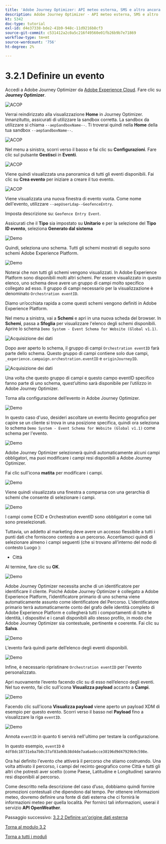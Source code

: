 ```yaml
---
title: 'Adobe Journey Optimizer: API meteo esterna, SMS e altro ancora - Definizione di un evento'
description: Adobe Journey Optimizer - API meteo esterna, SMS e altro
kt: 5342
doc-type: tutorial
exl-id: d4e37338-bde2-41b9-948c-11d9216b8cf3
source-git-commit: c531412a2c0a5c216f49560e01fb26b9b7e71869
workflow-type: tm+mt
source-wordcount: '756'
ht-degree: 2%

---
```


# 3.2.1 Definire un evento

Accedi a Adobe Journey Optimizer da [Adobe Experience Cloud](https://experience.adobe.com). Fare clic su **Journey Optimizer**.

![ACOP](./../../../modules/ajo-b2c/module3.1/images/acophome.png)

Verrai reindirizzato alla visualizzazione **Home** in Journey Optimizer. Innanzitutto, assicurati di utilizzare la sandbox corretta. La sandbox da utilizzare si chiama `--aepSandboxName--`. Ti troverai quindi nella **Home** della tua sandbox `--aepSandboxName--`.

![ACOP](./../../../modules/ajo-b2c/module3.1/images/acoptriglp.png)

Nel menu a sinistra, scorri verso il basso e fai clic su **Configurazioni**. Fare clic sul pulsante **Gestisci** in **Eventi**.

![ACOP](./images/acopmenu.png)

Viene quindi visualizzata una panoramica di tutti gli eventi disponibili. Fai clic su **Crea evento** per iniziare a creare il tuo evento.

![ACOP](./images/emptyevent.png)

Viene visualizzata una nuova finestra di evento vuota.
Come nome dell&#39;evento, utilizzare `--aepUserLdap--GeofenceEntry`.

Imposta descrizione su: `Geofence Entry Event`.

Assicurati che il **Tipo** sia impostato su **Unitario** e per la selezione del **Tipo ID evento**, seleziona **Generato dal sistema**

![Demo](./images/evname.png)

Quindi, seleziona uno schema. Tutti gli schemi mostrati di seguito sono schemi Adobe Experience Platform.

![Demo](./images/evschema.png)

Noterai che non tutti gli schemi vengono visualizzati. In Adobe Experience Platform sono disponibili molti altri schemi.
Per essere visualizzato in questo elenco, uno schema deve avere un gruppo di campi molto specifico collegato ad esso. Il gruppo di campi necessario per la visualizzazione è denominato `Orchestration eventID`.

Diamo un’occhiata rapida a come questi schemi vengono definiti in Adobe Experience Platform.

Nel menu a sinistra, vai a **Schemi** e apri in una nuova scheda del browser. In **Schemi**, passa a **Sfoglia** per visualizzare l&#39;elenco degli schemi disponibili.
Aprire lo schema `Demo System - Event Schema for Website (Global v1.1)`.

![Acquisizione dei dati](./images/schemas.png)

Dopo aver aperto lo schema, il gruppo di campi `Orchestration eventID` farà parte dello schema.
Questo gruppo di campi contiene solo due campi, `_experience.campaign.orchestration.eventID` e `originJourneyID`.

![Acquisizione dei dati](./images/schemageo.png)

Una volta che questo gruppo di campi e questo campo eventID specifico fanno parte di uno schema, quest’ultimo sarà disponibile per l’utilizzo in Adobe Journey Optimizer.

Torna alla configurazione dell’evento in Adobe Journey Optimizer.

![Demo](./images/evschema.png)

In questo caso d&#39;uso, desideri ascoltare un evento Recinto geografico per capire se un cliente si trova in una posizione specifica, quindi ora seleziona lo schema `Demo System - Event Schema for Website (Global v1.1)` come schema per l&#39;evento.

![Demo](./images/evschema1.png)

Adobe Journey Optimizer selezionerà quindi automaticamente alcuni campi obbligatori, ma puoi modificare i campi resi disponibili a Adobe Journey Optimizer.

Fai clic sull&#39;icona **matita** per modificare i campi.

![Demo](./images/editfields.png)

Viene quindi visualizzata una finestra a comparsa con una gerarchia di schemi che consente di selezionare i campi.

![Demo](./images/popup.png)

I campi come ECID e Orchestration eventID sono obbligatori e come tali sono preselezionati.

Tuttavia, un addetto al marketing deve avere un accesso flessibile a tutti i punti dati che forniscono contesto a un percorso. Accertiamoci quindi di selezionare almeno i campi seguenti (che si trovano all’interno del nodo di contesto Luogo ):

- Città

Al termine, fare clic su **OK**.

![Demo](./images/popupok.png)

Adobe Journey Optimizer necessita anche di un identificatore per identificare il cliente. Poiché Adobe Journey Optimizer è collegato a Adobe Experience Platform, l’identificatore primario di uno schema viene automaticamente assunto come identificatore del Percorso.
L’identificatore primario terrà automaticamente conto del grafo delle identità completo di Adobe Experience Platform e collegherà tutti i comportamenti di tutte le identità, i dispositivi e i canali disponibili allo stesso profilo, in modo che Adobe Journey Optimizer sia contestuale, pertinente e coerente. Fai clic su **Salva**.

![Demo](./images/eventidentifier.png)

L’evento farà quindi parte dell’elenco degli eventi disponibili.

![Demo](./images/eventlist.png)

Infine, è necessario ripristinare `Orchestration eventID` per l&#39;evento personalizzato.

Apri nuovamente l’evento facendo clic su di esso nell’elenco degli eventi.
Nel tuo evento, fai clic sull&#39;icona **Visualizza payload** accanto a **Campi**.

![Demo](./images/fieldseyepayload.png)

Facendo clic sull&#39;icona **Visualizza payload** viene aperto un payload XDM di esempio per questo evento. Scorri verso il basso nel **Payload** fino a visualizzare la riga `eventID`.

![Demo](./images/fieldseyepayloadev.png)

Annota `eventID` in quanto ti servirà nell&#39;ultimo per testare la configurazione.

In questo esempio, `eventID` è `4df8dc10731eba7b0c37af83a9db38d4de7aa6aebcce38196d9d47929b9c598e`.

Ora hai definito l&#39;evento che attiverà il percorso che stiamo costruendo. Una volta attivato il percorso, i campi del recinto geografico come Città e tutti gli altri che potresti aver scelto (come Paese, Latitudine e Longitudine) saranno resi disponibili al percorso.

Come descritto nella descrizione del caso d’uso, dobbiamo quindi fornire promozioni contestuali che dipendono dal tempo. Per ottenere informazioni meteo, dovremo definire una fonte di dati esterna che ci fornirà le informazioni meteo per quella località. Per fornirci tali informazioni, userai il servizio **API OpenWeather**.

Passaggio successivo: [3.2.2 Definire un&#39;origine dati esterna](./ex2.md)

[Torna al modulo 3.2](journey-orchestration-external-weather-api-sms.md)

[Torna a tutti i moduli](../../../overview.md)

